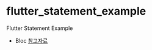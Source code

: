 # flutter_statement_example

Flutter Statement Example 
- Bloc [참고자료](https://velog.io/@tygerhwang/Flutter-%EC%98%88%EC%A0%9C%EB%A1%9C-%EB%B0%B0%EC%9B%8C%EB%B3%B4%EB%8A%94-BLoC-Pattern%EC%9D%B4%EB%9E%80#image-change)
